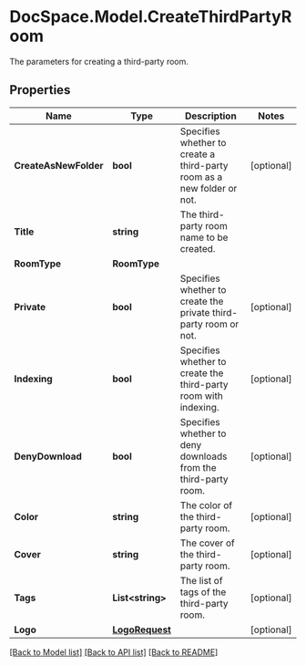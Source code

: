 # DocSpace.Model.CreateThirdPartyRoom
The parameters for creating a third-party room.

## Properties

Name | Type | Description | Notes
------------ | ------------- | ------------- | -------------
**CreateAsNewFolder** | **bool** | Specifies whether to create a third-party room as a new folder or not. | [optional] 
**Title** | **string** | The third-party room name to be created. | 
**RoomType** | **RoomType** |  | 
**Private** | **bool** | Specifies whether to create the private third-party room or not. | [optional] 
**Indexing** | **bool** | Specifies whether to create the third-party room with indexing. | [optional] 
**DenyDownload** | **bool** | Specifies whether to deny downloads from the third-party room. | [optional] 
**Color** | **string** | The color of the third-party room. | [optional] 
**Cover** | **string** | The cover of the third-party room. | [optional] 
**Tags** | **List&lt;string&gt;** | The list of tags of the third-party room. | [optional] 
**Logo** | [**LogoRequest**](.md) |  | [optional] 

[[Back to Model list]](../README.md#documentation-for-models) [[Back to API list]](../README.md#documentation-for-api-endpoints) [[Back to README]](../README.md)

